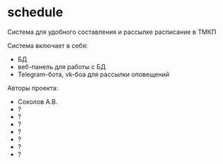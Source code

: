 # schedule
Система для удобного составления и рассылке расписание в ТМКП

Система включает в себя:
- БД
- веб-панель для работы с БД
- Telegram-бота, vk-боа для рассылки оповещений

Авторы проекта:
- Соколов А.В.
- ?
- ?
- ?
- ?
- ?
- ?
- ?
